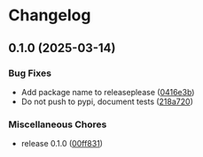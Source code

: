 # Changelog

## 0.1.0 (2025-03-14)


### Bug Fixes

* Add package name to releaseplease ([0416e3b](https://github.com/imallona/snakemake-software-deployment-plugin-cvmfs/commit/0416e3b2489d943fbd9ce149bd25b5eb4dcd6099))
* Do not push to pypi, document tests ([218a720](https://github.com/imallona/snakemake-software-deployment-plugin-cvmfs/commit/218a7207989e68367401e38447575043ece846ca))


### Miscellaneous Chores

* release 0.1.0 ([00ff831](https://github.com/imallona/snakemake-software-deployment-plugin-cvmfs/commit/00ff831ac51f40300b101968e9b952cc876ab9d9))

